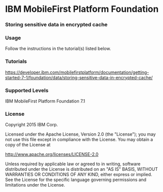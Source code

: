 IBM MobileFirst Platform Foundation
===
### Storing sensitive data in encrypted cache


### Usage
Follow the instructions in the tutorial(s) listed below.

### Tutorials
https://developer.ibm.com/mobilefirstplatform/documentation/getting-started-7-1/foundation/data/storing-sensitive-data-in-encrypted-cache/

### Supported Levels
IBM MobileFirst Platform Foundation 7.1

### License
Copyright 2015 IBM Corp.

Licensed under the Apache License, Version 2.0 (the "License");
you may not use this file except in compliance with the License.
You may obtain a copy of the License at

http://www.apache.org/licenses/LICENSE-2.0

Unless required by applicable law or agreed to in writing, software
distributed under the License is distributed on an "AS IS" BASIS,
WITHOUT WARRANTIES OR CONDITIONS OF ANY KIND, either express or implied.
See the License for the specific language governing permissions and
limitations under the License.

